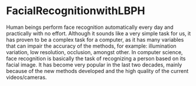 # FacialRecognitionwithLBPH
Human beings perform face recognition automatically every day and practically with no effort.  Although it sounds like a very simple task for us, it has proven to be a complex task for a computer, as it has many variables that can impair the accuracy of the methods, for example: illumination variation, low resolution, occlusion, amongst other.  In computer science, face recognition is basically the task of recognizing a person based on its facial image. It has become very popular in the last two decades, mainly because of the new methods developed and the high quality of the current videos/cameras.
